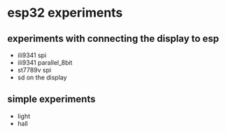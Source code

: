 # esp32 experiments

## experiments with connecting the display to esp

- ili9341 spi
- ili9341 parallel_8bit
- st7789v spi
- sd on the display

## simple experiments

- light
- hall